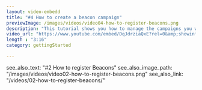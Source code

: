 ```yaml
---
layout: video-embedd
title: "#4 How to create a beacon campaign"
previewImage: /images/videos/video04-how-to-register-beacons.png
description: "This tutorial shows you how to manage the campaigns you want to deliver through your Beacons, using the Sensorberg Beacon Management Platform : scheduling the campaigns, designing their contents, and associating the to the Beacons that will deliver it."
video_url: "https://www.youtube.com/embed/DqJdrziaQxE?rel=0&amp;showinfo=0"
length : "3:16"
category: gettingStarted

---
```


see_also_text: "#2 How to register Beacons"
see_also_image_path: "/images/videos/video02-how-to-register-beacons.png"
see_also_link: "/videos/02-how-to-register-beacons/"
